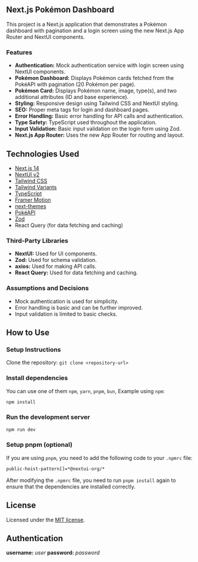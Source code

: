## Next.js Pokémon Dashboard

This project is a Next.js application that demonstrates a Pokémon dashboard with pagination and a login screen using the new Next.js App Router and NextUI components.

### Features

- **Authentication:** Mock authentication service with login screen using NextUI components.
- **Pokémon Dashboard:** Displays Pokémon cards fetched from the PokéAPI with pagination (20 Pokémon per page).
- **Pokémon Card:** Displays Pokémon name, image, type(s), and two additional attributes (ID and base experience).
- **Styling:** Responsive design using Tailwind CSS and NextUI styling.
- **SEO:** Proper meta tags for login and dashboard pages.
- **Error Handling:** Basic error handling for API calls and authentication.
- **Type Safety:** TypeScript used throughout the application.
- **Input Validation:** Basic input validation on the login form using Zod.
- **Next.js App Router:** Uses the new App Router for routing and layout.

## Technologies Used

- [Next.js 14](https://nextjs.org/docs/getting-started)
- [NextUI v2](https://nextui.org/)
- [Tailwind CSS](https://tailwindcss.com/)
- [Tailwind Variants](https://tailwind-variants.org)
- [TypeScript](https://www.typescriptlang.org/)
- [Framer Motion](https://www.framer.com/motion/)
- [next-themes](https://github.com/pacocoursey/next-themes)
- [PokéAPI](https://pokeapi.co/)
- [Zod](https://zod.dev)
- React Query (for data fetching and caching)

### Third-Party Libraries

- **NextUI:** Used for UI components.
- **Zod:** Used for schema validation.
- **axios:** Used for making API calls.
- **React Query:** Used for data fetching and caching.

### Assumptions and Decisions

- Mock authentication is used for simplicity.
- Error handling is basic and can be further improved.
- Input validation is limited to basic checks.

## How to Use

### Setup Instructions

Clone the repository: `git clone <repository-url>`

### Install dependencies

You can use one of them `npm`, `yarn`, `pnpm`, `bun`, Example using `npm`:

```bash
npm install
```

### Run the development server

```bash
npm run dev
```

### Setup pnpm (optional)

If you are using `pnpm`, you need to add the following code to your `.npmrc` file:

```bash
public-hoist-pattern[]=*@nextui-org/*
```

After modifying the `.npmrc` file, you need to run `pnpm install` again to ensure that the dependencies are installed correctly.

## License

Licensed under the [MIT license](https://github.com/nextui-org/next-app-template/blob/main/LICENSE).

## Authentication

**username:** _user_
**password:** _password_
